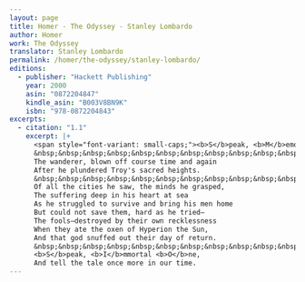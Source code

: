 ```yaml
---
layout: page
title: Homer - The Odyssey - Stanley Lombardo
author: Homer
work: The Odyssey
translator: Stanley Lombardo
permalink: /homer/the-odyssey/stanley-lombardo/
editions:
  - publisher: "Hackett Publishing"
    year: 2000
    asin: "0872204847"
    kindle_asin: "B003V8BN9K"
    isbn: "978-0872204843"
excerpts:
  - citation: "1.1"
    excerpt: |+
      <span style="font-variant: small-caps;"><b>S</b>peak, <b>M</b>emory—</span>
      &nbsp;&nbsp;&nbsp;&nbsp;&nbsp;&nbsp;&nbsp;&nbsp;&nbsp;&nbsp;&nbsp;&nbsp;&nbsp;&nbsp;&nbsp;&nbsp;&nbsp;&nbsp;&nbsp;&nbsp;&nbsp;&nbsp;&nbsp;&nbsp;&nbsp;&nbsp;&nbsp;&nbsp;&nbsp;&nbsp;&nbsp;&nbsp;&nbsp;&nbsp;&nbsp;&nbsp;<b>O</b>f the cunning hero
      The wanderer, blown off course time and again
      After he plundered Troy's sacred heights.
      &nbsp;&nbsp;&nbsp;&nbsp;&nbsp;&nbsp;&nbsp;&nbsp;&nbsp;&nbsp;&nbsp;&nbsp;&nbsp;&nbsp;&nbsp;&nbsp;&nbsp;&nbsp;&nbsp;&nbsp;&nbsp;&nbsp;&nbsp;&nbsp;&nbsp;&nbsp;&nbsp;&nbsp;&nbsp;&nbsp;&nbsp;&nbsp;&nbsp;&nbsp;&nbsp;&nbsp;&nbsp;&nbsp;&nbsp;&nbsp;&nbsp;&nbsp;&nbsp;&nbsp;&nbsp;&nbsp;&nbsp;&nbsp;&nbsp;&nbsp;&nbsp;&nbsp;&nbsp;&nbsp;&nbsp;&nbsp;&nbsp;&nbsp;&nbsp;&nbsp;&nbsp;&nbsp;&nbsp;&nbsp;&nbsp;&nbsp;&nbsp;&nbsp;&nbsp;&nbsp;&nbsp;&nbsp;&nbsp;&nbsp;&nbsp;&nbsp;&nbsp;<b>S</b>peak
      Of all the cities he saw, the minds he grasped,
      The suffering deep in his heart at sea
      As he struggled to survive and bring his men home
      But could not save them, hard as he tried—
      The fools—destroyed by their own recklessness
      When they ate the oxen of Hyperion the Sun,
      And that god snuffed out their day of return.
      &nbsp;&nbsp;&nbsp;&nbsp;&nbsp;&nbsp;&nbsp;&nbsp;&nbsp;&nbsp;&nbsp;&nbsp;&nbsp;&nbsp;&nbsp;&nbsp;&nbsp;&nbsp;&nbsp;&nbsp;&nbsp;&nbsp;&nbsp;&nbsp;&nbsp;&nbsp;&nbsp;&nbsp;&nbsp;&nbsp;&nbsp;&nbsp;&nbsp;&nbsp;&nbsp;&nbsp;&nbsp;&nbsp;&nbsp;&nbsp;&nbsp;&nbsp;&nbsp;&nbsp;&nbsp;&nbsp;&nbsp;&nbsp;&nbsp;<b>O</b>f these things,
      <b>S</b>peak, <b>I</b>mmortal <b>O</b>ne,
      And tell the tale once more in our time.
---
```

